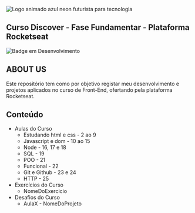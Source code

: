 ![Logo animado azul neon futurista para tecnologia](https://user-images.githubusercontent.com/113690864/196211154-e78a5f34-7531-4f03-be8d-c2e7d1082f4f.gif)
## Curso Discover - Fase Fundamentar - Plataforma Rocketseat

![Badge em Desenvolvimento](http://img.shields.io/static/v1?label=STATUS&message=EM%20DESENVOLVIMENTO&color=36DBEC&style=for-the-badge)

## ABOUT US
Este repositório tem como por objetivo registar meu desenvolvimento e projetos aplicados no curso de Front-End, ofertando pela plataforma Rocketseat.


## Conteúdo 
- Aulas do Curso
  - Estudando html e css - 2 ao 9
  - Javascript e dom - 10 ao 15
  - Node - 16, 17 e 18
  - SQL - 19
  - POO - 21
  - Funcional - 22
  - Git e Github - 23 e 24
  - HTTP - 25
- Exercícios do Curso
  - NomeDoExercicio
- Desafios do Curso
  - AulaX - NomeDoProjeto

  
